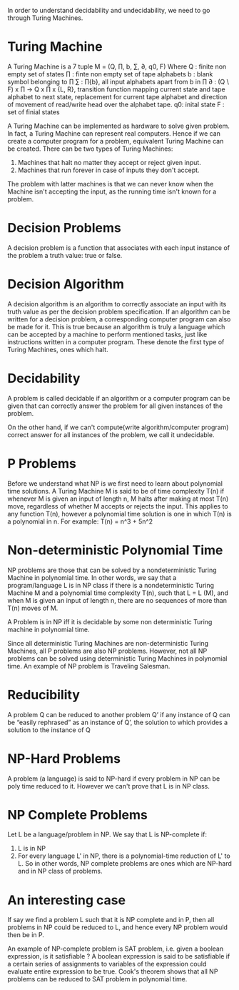 In order to understand decidability and undecidability, we need to go through Turing Machines.

Turing Machine
==
A Turing Machine is a 7 tuple M = (Q, ∏, b, ∑, ∂, q0, F)
Where
Q : finite non empty set of states
∏ : finte non empty set of tape alphabets
b : blank symbol belonging to ∏
∑ : ∏\{b}, all input alphabets apart from b in ∏
∂ : (Q \ F) x ∏ -> Q x ∏ x {L, R}, transition function mapping current state and tape alphabet to
    next state, replacement for current tape alphabet and direction of movement of read/write head over the alphabet tape.
q0: inital state
F : set of finial states

A Turing Machine can be implemented as hardware to solve given problem. In fact, a Turing Machine can represent real computers.
Hence if we can create a computer program for a problem, equivalent Turing Machine can be created.
There can be two types of Turing Machines:
  1) Machines that halt no matter they accept or reject given input.
  2) Machines that run forever in case of inputs they don't accept.

The problem with latter machines is that we can never know when the Machine isn't accepting the input, as the running time isn't
known for a problem.

Decision Problems
==
A decision problem is a function that associates with each input instance of the problem a truth value: true or false.

Decision Algorithm
==
A decision algorithm is an algorithm to correctly associate an input with its truth value as per the decision problem specification.
If an algorithm can be written for a decision problem, a corresponding computer program can also be made for it.
This is true because an algorithm is truly a language which can be accepted by a machine to perform mentioned tasks,
just like instructions written in a computer program. These denote the first type of Turing Machines, ones which halt.


Decidability
==
A problem is called decidable if an algorithm or a computer program can be given that can correctly answer the problem for
all given instances of the problem.

On the other hand, if we can't compute(write algorithm/computer program) correct answer for all
instances of the problem, we call it undecidable.

P Problems
==
Before we understand what NP is we first need to learn about polynomial time solutions.
A Turing Machine M is said to be of time complexity T(n) if whenever M is given an input of length n, M halts after making at most T(n) move,
regardless of whether M accepts or rejects the input. This applies to any function T(n), however a polynomial time solution is
one in which T(n) is a polynomial in n. 
For example:
  T(n) = n^3 + 5n^2

Non-deterministic Polynomial Time
==
NP problems are those that can be solved by a nondeterministic Turing Machine in polynomial time. In other words, we say that
a program/language L is in NP class if there is a nondeterministic Turing Machine M and a polynomial time complexity T(n),
such that L = L (M), and when M is given an input of length n, there are no sequences of more than T(n) moves of M.

A Problem is in NP iff it is decidable by some non deterministic Turing machine in polynomial time.

Since all deterministic Turing Machines are non-deterministic Turing Machines, all P problems are also NP problems.
However, not all NP problems can be solved using deterministic Turing Machines in polynomial time.
An example of NP problem is Traveling Salesman. 
 
Reducibility
==
A problem Q can be reduced to another problem Q’ if any instance of Q can be “easily rephrased” as an instance of Q’,
the solution to which provides a solution to the instance of Q

NP-Hard Problems
==
A problem (a language) is said to NP-hard if every problem in NP can be poly time reduced to it. However we can't prove that L is in NP class.

NP Complete Problems
==
Let L be a language/problem in NP. We say that L is NP-complete if:
  1) L is in NP
  2) For every language L' in NP, there is a polynomial-time reduction of L' to L.
So in other words, NP complete problems are ones which are NP-hard and in NP class of problems.

An interesting case
==
If say we find a problem L such that it is NP complete and in P, then all problems in NP could be reduced to L, and hence every NP problem would then be in P.

An example of NP-complete problem is SAT problem, i.e. given a boolean expression, is it satisfiable ? 
A boolean expression is said to be satisfiable if a certain series of assignments to variables of the expression could
evaluate entire expression to be true. Cook's theorem shows that all NP problems can be reduced to SAT problem in polynomial time.
